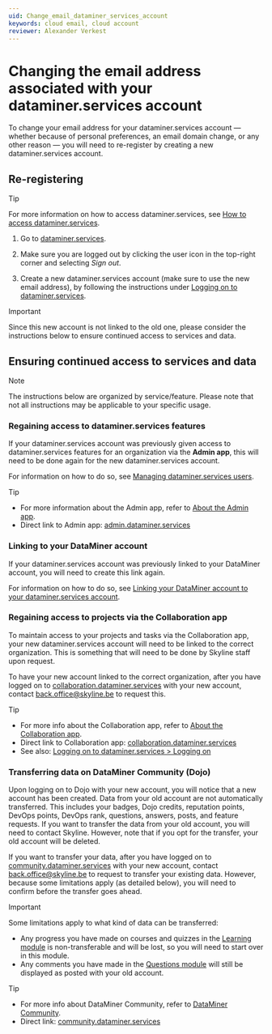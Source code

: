 ```yaml
---
uid: Change_email_dataminer_services_account
keywords: cloud email, cloud account
reviewer: Alexander Verkest
---
```


# Changing the email address associated with your dataminer.services account

To change your email address for your dataminer.services account — whether because of personal preferences, an email domain change, or any other reason — you will need to re-register by creating a new dataminer.services account.

## Re-registering

> [!TIP]
> For more information on how to access dataminer.services, see [How to access dataminer.services](https://dataminer.services/make-an-account/access_dcp.html).

1. Go to [dataminer.services](https://dataminer.services/).

1. Make sure you are logged out by clicking the user icon in the top-right corner and selecting *Sign out*.

1. Create a new dataminer.services account (make sure to use the new email address), by following the instructions under [Logging on to dataminer.services](xref:Logging_on_to_dataminer_services#logging-on).

> [!IMPORTANT]
> Since this new account is not linked to the old one, please consider the instructions below to ensure continued access to services and data.

## Ensuring continued access to services and data

> [!NOTE]
> The instructions below are organized by service/feature. Please note that not all instructions may be applicable to your specific usage.

### Regaining access to dataminer.services features

If your dataminer.services account was previously given access to dataminer.services features for an organization via the **Admin app**, this will need to be done again for the new dataminer.services account.

For information on how to do so, see [Managing dataminer.services users](xref:Managing_dataminer_services_users).

> [!TIP]
>
> - For more information about the Admin app, refer to [About the Admin app](xref:About_the_Admin_app).
> - Direct link to Admin app: [admin.dataminer.services](https://admin.dataminer.services/)

### Linking to your DataMiner account

If your dataminer.services account was previously linked to your DataMiner account, you will need to create this link again.

For information on how to do so, see [Linking your DataMiner account to your dataminer.services account](xref:Linking_your_DataMiner_and_dataminer_services_account).

### Regaining access to projects via the Collaboration app

To maintain access to your projects and tasks via the Collaboration app, your new dataminer.services account will need to be linked to the correct organization. This is something that will need to be done by Skyline staff upon request.

To have your new account linked to the correct organization, after you have logged on to [collaboration.dataminer.services](https://collaboration.dataminer.services/) with your new account, contact [back.office@skyline.be](mailto:back.office@skyline.be) to request this.

> [!TIP]
>
> - For more info about the Collaboration app, refer to [About the Collaboration app](xref:About_the_Collaboration_app).
> - Direct link to Collaboration app: [collaboration.dataminer.services](https://collaboration.dataminer.services/)
> - See also: [Logging on to dataminer.services > Logging on](xref:Logging_on_to_dataminer_services#logging-on)

### Transferring data on DataMiner Community (Dojo)

Upon logging on to Dojo with your new account, you will notice that a new account has been created. Data from your old account are not automatically transferred. This includes your badges, Dojo credits, reputation points, DevOps points, DevOps rank, questions, answers, posts, and feature requests. If you want to transfer the data from your old account, you will need to contact Skyline. However, note that if you opt for the transfer, your old account will be deleted.

If you want to transfer your data, after you have logged on to [community.dataminer.services](https://community.dataminer.services/) with your new account, contact [back.office@skyline.be](mailto:back.office@skyline.be?subject=Request%20to%20transfer%20my%20DataMiner%20Dojo%20data&body=Hi%2C%0D%0A%0D%0AI%20would%20like%20to%20transfer%20my%20DataMiner%20Dojo%20data.%0D%0AThe%20accounts%20involved%20are%20listed%20below%3A%0D%0A%0D%0AFrom%3A%0D%0A%3Cfill%20in%20email%20address%3E%0D%0A%0D%0ATo%20(new%20account)%3A%0D%0A%3Cfill%20in%20email%20address%3E%0D%0A) to request to transfer your existing data. However, because some limitations apply (as detailed below), you will need to confirm before the transfer goes ahead.

> [!IMPORTANT]
> Some limitations apply to what kind of data can be transferred:
>
> - Any progress you have made on courses and quizzes in the [Learning module](https://community.dataminer.services/learning/) is non-transferable and will be lost, so you will need to start over in this module.
> - Any comments you have made in the [Questions module](https://community.dataminer.services/questions/) will still be displayed as posted with your old account.

> [!TIP]
>
> - For more info about DataMiner Community, refer to [DataMiner Community](xref:Community).
> - Direct link: [community.dataminer.services](https://community.dataminer.services/)

